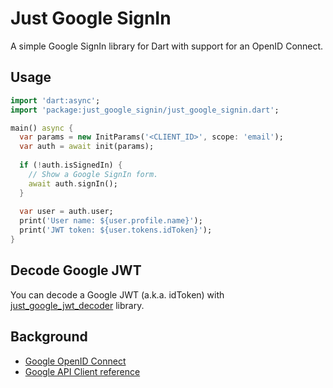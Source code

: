 # Just Google SignIn

A simple Google SignIn library for Dart with support for an OpenID Connect.

## Usage

```dart
import 'dart:async';
import 'package:just_google_signin/just_google_signin.dart';

main() async {
  var params = new InitParams('<CLIENT_ID>', scope: 'email');
  var auth = await init(params);
  
  if (!auth.isSignedIn) {
    // Show a Google SignIn form.
    await auth.signIn();
  }
  
  var user = auth.user;
  print('User name: ${user.profile.name}');
  print('JWT token: ${user.tokens.idToken}');
}
```

## Decode Google JWT

You can decode a Google JWT (a.k.a. idToken) with [just_google_jwt_decoder](https://github.com/deftomat/just_google_jwt_decoder) library.

## Background

 - [Google OpenID Connect](https://developers.google.com/identity/protocols/OpenIDConnect)
 - [Google API Client reference](https://developers.google.com/api-client-library/javascript/reference/referencedocs)
